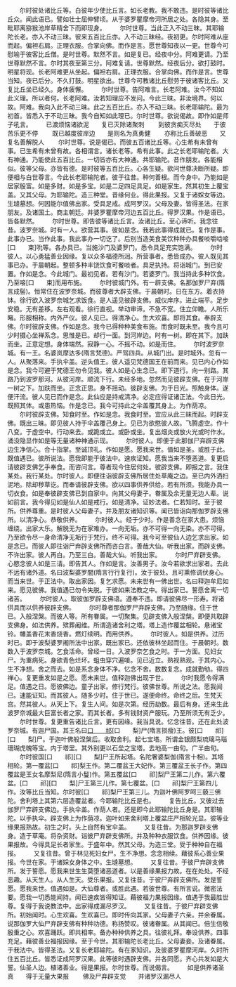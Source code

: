 <!-- { "loadSidebar": true } -->
　　尔时彼处诸比丘等。白彼年少使比丘言。如长老教。我不敢违。是时彼等诸比丘众。闻此语已。譬如壮士屈伸臂顷。从于婆罗瞿摩帝河所居之处。各隐其身。至毗耶离猕猴池岸草精舍下而即现身。
　　尔时世尊。当此正入不动三昧。其耶输陀长老。亦入不动三昧。彼来五百比丘亦。入不动三昧经。夜初更。尔时阿难从座而起。偏袒右肩。正理衣服。合掌向佛。而作是言。愿世尊知夜以一更。世尊今可慰喻于彼客比丘僧。是时世尊。默然不言。如是复已。经夜中分。阿难更请。乃至世尊默然不言。尔时其夜至第三分。阿难复请。世尊默然。经夜后分。欲打鼓时。明星将现。长老阿难更从坐起。偏袒右肩。正理衣服。合掌向佛。而作是言。世尊当知。夜已后分。不久打鼓。明星欲出。世尊今可教诸比丘慰劳于彼诸客比丘。又复比丘坐已经久。身体疲懈。
　　尔时世尊。告阿难言。长老阿难。汝今不知如此义理。所以者何。长老阿难。汝若知理应不发问。今此三昧。非汝境界。何以故。阿难。我向入此不动三昧。此之五百比丘。亦入不动三昧。长老耶输陀。最为初首。皆悉入于不动三昧。我今自知如此理已。尔时世尊。欲说偈故。即作如是师子吼言。
　　已渡烦恼诸欲泥　　复已灭除诸聚刺
　　到彼贪痴灭尽处　　于彼苦乐更不停
　　既已越度彼岸边　　是则名为真勇健
　　亦称比丘善破恶　　又复名善解脱人
　　尔时世尊。说是偈已。而彼五百诸比丘等。心生希有未曾有事。已生希有未曾有故。各相谓言。诸长老等。希有此事。此之长老耶输陀者。大有神通。乃能使此五百比丘。一切皆亦有大神通。共耶输陀。昔作朋友。各能相似。彼等父母。亦皆有德。是时彼等五百比丘。心各生疑。欲问世尊决断所疑。即便相与白世尊言。今此长老耶输陀者。彼于往昔。种何善根。而今身中。乃能如是居家殷富。如是多财。如是多宝。如是二足四足具足。如是家生。然其初生上覆宝盖。又其父母。为耶输陀。造三种堂。昔缘何业。得此果报。又复于诸婇女等边。生塳墓想。何因能尔值佛出家。受具足戒。成阿罗汉。父母及妻。皆得圣法。在家朋友。及诸国土。商主朝廷。并婆罗瞿摩帝河边五百比丘。得罗汉果。作是语已。皆各默然。
　　尔时世尊。即告彼等诸比丘言。汝诸比丘。至心谛听。我念往昔。波罗奈城。时有一人。欲营其事。彼如是念。我若此事得成就已。复作是事。此事办已。当作此事。我此事办一切讫了。后别当造美食美饮种种办具餐啖嚼啮唼[口　　束]吮等。各办具已。当施沙门及婆罗门。悉令具足充实饱满。
　　尔时彼人。以心勇猛善业因缘。复以众多福德所润。所营事者。悉皆成办。彼人既见其事已办。于晨朝起。整顿多种丰饶饮食可餐啖者。具足执持。将诣城门。到已安置。作如是念。今此城门。最初见者。若有沙门。若婆罗门。我当持此多种饮食。乃至唼[口　　束]而用布施。
　　尔时彼城门外。有一辟支佛。名那伽罗尸弃(隋言成髻)。恒常住在波罗奈城。而彼尊者大辟支佛。于晨朝时。日在东方。着衣持钵。徐行欲入波罗奈城乞求饭食。是人遥见彼辟支佛。威仪庠序。进止端平。足步安稳。无有差移。左右观看。徐行直视。举动审谛。不急不宽。住立仰瞻。人所乐睹。形服相称。内外严仪。彼人见已。得清净心。生大欢喜。即将其食。奉辟支佛。尔时彼辟支佛。作如是念。我今已得种种美食布施。而食时既未至。我今且可少时摄心坐禅系念。思惟是已。却行一面。到河岸边。时有一树。即在其下。加趺而坐。正意定想。身体端然。寂静一心。不摇不动。如是而住。
　　尔时波罗奈城。有一王。名婆岚摩达多(隋言梵德)。严驾四兵。从城门出。是时城外。忽有一人。从聚落来。手执伞盖。逆头值王。彼人遥见梵德国王在前而来。见已内心作如是念。我今可避于梵德王勿令见我。彼人如是心生念已。即下道行。向一别路。其路乃到波罗那河。从彼河岸。顺流下行。未经多地。忽然而见彼辟支佛。在于河岸一树之下。加趺而坐。正念正思。身不摇动。彼辟支佛。为于日光。照触身体。遂便汗流。彼人见已而作是念。此仙应是持戒清净。必定应得证诸正法。今此日光。既照其体。或患热恼。作是念已。我今可持此之伞盖覆其身上。为作荫凉。
　　尔时彼辟支佛。知食时至。作如是念。我食时至。宜应从此三昧而起。时辟支佛。既出三昧。即见彼人持于伞盖覆己身上。见已为欲愍彼人故。飞腾虚空。作十八变。于虚空中。行动来去。或跪或立。或卧或坐。复出烟炎或放火光或时作水。涌没隐显作如是等无量诸种神通示现。
　　尔时彼人。即便于此那伽尸弃辟支佛边生净信心。合十指掌。至诚顶礼。作如是愿。愿我来世。值如是圣。或胜于此。既值遇已。彼所说法。愿我即能于彼法中。速疾证知。愿我当来不堕恶道。复更启请彼辟支佛乞手奉食。而咨问言。尊者现今住居何处。彼辟支佛。即报之言。我住某处。我行某处。尔时彼人。即便往诣彼辟支佛所居住处草庵之边。至已内外洒扫泥地。除却秽草讫。而奉请彼辟支佛。欲以四事供养供给。若有所须。我能办具一切衣食。如是奉彼辟支佛已到自家中。向其父母妻子。眷属及余无量无边人辈。说如前言。我今得见如是仙人如是戒行。如是清净。证妙法者。仁若知时。至于彼所。供养尊重。是时彼人父母妻子。并及朋友诸知识等。闻已皆诣向那伽罗辟支佛所。以清净心。恭敬供养。
　　尔时彼人。经于少时。作是善念在家大患。烦恼缠绕。出家大乐。解脱无为在家难办。一向无垢。亦不可得一向无染。亦不可得。乃至欲令尽一身命清净无垢行于梵行。终不可得。我今可至彼仙人边乞求出家。如是念已。而彼人即往诣尸弃辟支佛所而咨白言。善哉大仙。听我出家。而辟支佛。不许出家。彼人再白。乃至三白。善哉大仙。听我出家。
　　尔时尸弃辟支佛。心愍念彼人如是三请。即告其人。作如是言。汝善男子。汝今若欲求出家者。去此不远有诸外道。名曰波梨婆罗闇(隋言行行复行)。汝于彼处。且可熏修调伏身心。而当来世。于正法中。取出家因。复乞求愿。未来世有一佛出世。名曰释迦牟尼如来。愿见彼佛。我值遇已勿令失脱。于彼如来法教之中。得出家已。誓愿舍离一切诸苦。
　　尔时彼人。取彼伽罗辟支佛语。遵奉不违。即请彼佛尽一形寿。将诸供具而以供养彼辟支佛。
　　尔时尊者那伽罗尸弃辟支佛。乃至随缘。住于世已。入般涅槃。而彼人等。所有眷属。一切聚集。见辟支佛入般涅槃。即便共取辟支佛身。如法供养。殡葬阇维。所谓造诸舍利之塔。塔上造作覆盆相轮。悬诸宝铃。幡盖香花末香烧香。燃灯续明。而用供养。
　　尔时彼人。如是供养。过历时已。即于波梨婆罗阇所法中出家。既出家已。还依彼林坐起而住。于晨朝时。数数入于波罗奈城。乞食活命。曾经一日。入波罗奈乞食之时。于一方面。见妇女尸。为重病死。身欲青色烂坏。蛆虫穿穴遍唼。见已近立。熟视熟观。于其内心。生不净想。舍之而去。如是系念身体不净。忆念不舍。数数复念。成就勤劬。得四禅心。复更重发如是之愿。愿未来世。值释迦佛出现于世。
　　尔时我愿令得满足。值遇之日。愿彼佛边。童子出家。修行梵行。彼佛世尊。所说之法。愿我闻已。速能证知。而其彼人。随多少时。住于世已。遂便命终。命终之后。生梵天宫。然其彼人。从天上下。复生人间。如是次第。经历劫数。最后有身。还来生此波罗奈城最大巨富长者之家。而其长者。多有钱财资产服玩。乃至所须无有乏少。
　　尔时世尊。复更重告诸比丘言。更有因缘。我当具说。忆念往昔。还在此处波罗奈城。有迦尸国。其王名曰[口　　祁](居祁反)[口　　梨]尸(隋言损瘦)王。彼[口　　祁][口　　梨]尸。于迦叶佛般涅槃后。收取舍利。起七宝塔。所谓金银颇梨琉璃马瑙珊瑚虎魄等宝。内于塔里。其外别更以石垒之宝塔。去地高一由旬。广半由旬。
　　尔时彼国[口　　祁][口　　梨]尸王所起塔。名陀奢婆梨伽(隋言十相)。其塔相轮。第一覆盆[口　　祁]梨王作。第二覆盆王大妃作。第三覆盆王长子作。第四覆盆是王女名摩梨尼(隋言小鬘)作。第五覆盆[口　　祁]梨尸王第二儿作。第六覆盆。[口　　祁][口　　梨]尸王第三儿作。第七覆盆。[口　　祁]梨尸王第四儿作。汝等比丘当知。尔时彼[口　　祁]梨尸王第三儿。为迦叶佛阿罗呵三藐三佛陀。舍利塔上其第六层造覆盆者。今耶输陀比丘是也。
　　复告比丘。又彼过去伽罗尸弃辟支佛边。手执伞盖。作荫人者。还是即今此耶输陀比丘身是。其耶输陀。以手执伞。辟支佛上为作荫凉。迦叶如来舍利塔上覆盆庄严相轮光显。彼等业缘果报熟故。初生之时。头上自然有宝伞盖。
　　又复往昔。为那迦罗辟支佛身。造于草庵。将杂资财。诣彼尸弃辟支佛所。并及种种衣服饮食。供养因缘。彼果报故。今得具足长者家生。于盛年中。然其父母。为造三堂。受于种种自在福报。
　　又复往昔。曾于林见死妇女尸。生不净想。念念相续。藉彼系心善业果报。今世在家。于诸婇女身体之中。生塳墓想。
　　又复往昔。于彼尸弃辟支佛所。发于誓愿。愿我来世生生莫堕诸恶道者。以是善缘果报力故。在在处处。不经恶趣。从天生人。从人生天。受乐果报。又复往昔。于彼尸弃辟支佛所。发是誓愿。愿我来世。值遇如是。大仙尊者。或胜此遇。若彼世尊。有所言说。微密法要。愿我一切悉能闻持。闻已速疾皆得知证。藉彼福力果报因缘。值遇于我最胜世尊。复得于我说教法中。出家得成漏尽罗汉。
　　又复往昔。于彼尸弃辟支佛所。初始闻时。心生欢喜。生欢喜已。即时传向其家。父母妻子六亲。并余眷属。说那伽罗大仙尸弃辟支佛有种种功德。称扬赞叹。彼诸眷属。从其闻已。倍生信敬殷重之心。欢喜踊跃。即共相率。备办种种供养之具。往彼礼拜。奉设供养。四事充足。藉彼善业福报因缘。至于今世。其耶输陀长老比丘。父母妻妾。及诸眷属。于我法中。皆得圣法。又复长老耶输陀。有在家知识。及彼婆罗瞿摩河岸。久时所住五百比丘。皆悉证成阿罗汉果。此等彼时遇辟支佛。并各同愿。齐心共发如是大誓。仙圣人边。植诸善业。得是果报。尔时世尊。而说偈言。
　　如是供养诸圣真　　得于无量大果报
　　佛及尸弃辟支觉　　并诸罗汉漏尽人
